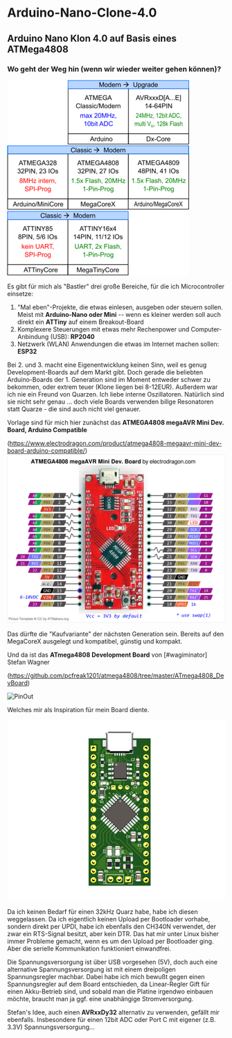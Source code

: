 # Arduino-Nano-Clone-4.0
## Arduino Nano Klon 4.0 auf Basis eines ATMega4808

### Wo geht der Weg hin (wenn wir wieder weiter gehen können)?

![Entwicklung](./images/ClassicModern.png)

Es gibt für mich als "Bastler" drei große Bereiche, für die ich Microcontroller einsetze:
1. "Mal eben"-Projekte, die etwas einlesen, ausgeben oder steuern sollen. Meist mit **Arduino-Nano oder Mini** -- wenn es kleiner werden soll auch direkt ein **ATTiny** auf einem Breakout-Board
2. Komplexere Steuerungen mit etwas mehr Rechenpower und Computer-Anbindung (USB): **RP2040**
3. Netzwerk (WLAN) Anwendungen die etwas im Internet machen sollen: **ESP32**

Bei 2. und 3. macht eine Eigenentwicklung keinen Sinn, weil es genug Development-Boards auf dem Markt gibt. Doch gerade die beliebten Arduino-Boards der 1. Generation sind im Moment entweder schwer zu bekommen, oder extrem teuer (Klone liegen bei 8-12EUR).
Außerdem war ich nie ein Freund von Quarzen. Ich liebe interne Oszillatoren. Natürlich sind sie nicht sehr genau ... doch viele Boards verwenden billge Resonatoren statt Quarze - die sind auch nicht viel genauer.

Vorlage sind für mich hier zunächst das **ATMEGA4808 megaAVR Mini Dev. Board, Arduino Compatible**

(https://www.electrodragon.com/product/atmega4808-megaavr-mini-dev-board-arduino-compatible/)
<img src="./images/ED-m4808.png" width="800">

Das dürfte die "Kaufvariante" der nächsten Generation sein. Bereits auf den MegaCoreX ausgelegt und kompatibel, günstig und kompakt.

Und da ist das **ATmega4808 Development Board** von [#wagiminator] Stefan Wagner 

(https://github.com/pcfreak1201/atmega4808/tree/master/ATmega4808_DevBoard)

![PinOut](https://github.com/wagiminator/AVR-Development-Boards/raw/master/ATmega4808_DevBoard/ATmega4808_DevBoard_pinout.png)

Welches mir als Inspiration für mein Board diente.

![Arduino-Nano-Clone-4.0](./images/m4808.png)

Da ich keinen Bedarf für einen 32kHz Quarz habe, habe ich diesen weggelassen. Da ich eigentlich keinen Upload per Bootloader vorhabe, sondern direkt per UPDI, habe ich ebenfalls den CH340N verwendet, der zwar ein RTS-Signal besitzt, aber kein DTR. Das hat mir unter Linux bisher immer Probleme gemacht, wenn es um den Upload per Bootloader ging. Aber die serielle Kommunikation funktioniert einwandfrei.

Die Spannungsversorgung ist über USB vorgesehen (5V), doch auch eine alternative Spannungsversorgung ist mit einem dreipoligen Spannungsregler machbar. Dabei habe ich mich bewußt gegen einen Spannungsregler auf dem Board entschieden, da Linear-Regler Gift für einen Akku-Betrieb sind, und sobald man die Platine irgendwo einbauen möchte, braucht man ja ggf. eine unabhängige Stromversorgung.

Stefan's Idee, auch einen **AVRxxDy32** alternativ zu verwenden, gefällt mir ebenfalls. Insbesondere für einen 12bit ADC oder Port C mit eigener (z.B. 3.3V) Spannungsversorgung...
